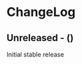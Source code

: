 ChangeLog
=========

Unreleased - (<!--- Insert date using June 28, 2017 format. --->)
-----------------
Initial stable release
